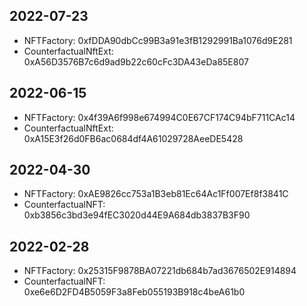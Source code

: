 ## 2022-07-23
- NFTFactory: 0xfDDA90dbCc99B3a91e3fB1292991Ba1076d9E281
- CounterfactualNftExt: 0xA56D3576B7c6d9ad9b22c60cFc3DA43eDa85E807

## 2022-06-15
- NFTFactory: 0x4f39A6f998e674994C0E67CF174C94bF711CAc14
- CounterfactualNftExt: 0xA15E3f26d0FB6ac0684df4A61029728AeeDE5428

## 2022-04-30
- NFTFactory: 0xAE9826cc753a1B3eb81Ec64Ac1Ff007Ef8f3841C
- CounterfactualNFT: 0xb3856c3bd3e94fEC3020d44E9A684db3837B3F90

## 2022-02-28
- NFTFactory: 0x25315F9878BA07221db684b7ad3676502E914894
- CounterfactualNFT: 0xe6e6D2FD4B5059F3a8Feb055193B918c4beA61b0
